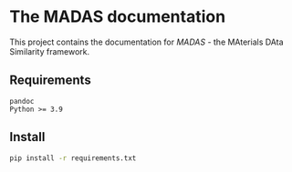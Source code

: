 # The MADAS documentation

This project contains the documentation for *MADAS* - the MAterials DAta Similarity framework.

## Requirements

```
pandoc
Python >= 3.9
```

## Install

```bash
pip install -r requirements.txt
```